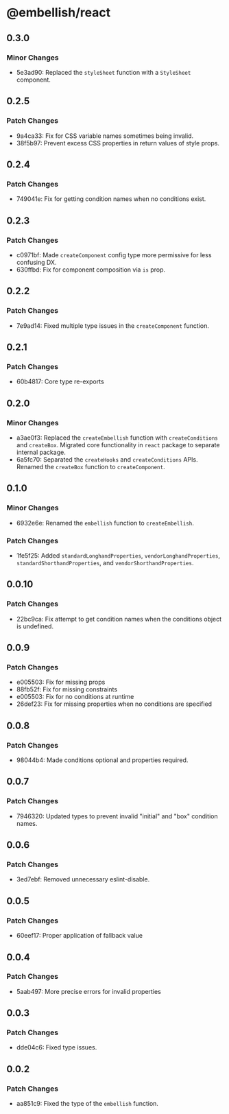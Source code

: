 # @embellish/react

## 0.3.0

### Minor Changes

- 5e3ad90: Replaced the `styleSheet` function with a `StyleSheet` component.

## 0.2.5

### Patch Changes

- 9a4ca33: Fix for CSS variable names sometimes being invalid.
- 38f5b97: Prevent excess CSS properties in return values of style props.

## 0.2.4

### Patch Changes

- 749041e: Fix for getting condition names when no conditions exist.

## 0.2.3

### Patch Changes

- c0971bf: Made `createComponent` config type more permissive for less confusing DX.
- 630ffbd: Fix for component composition via `is` prop.

## 0.2.2

### Patch Changes

- 7e9ad14: Fixed multiple type issues in the `createComponent` function.

## 0.2.1

### Patch Changes

- 60b4817: Core type re-exports

## 0.2.0

### Minor Changes

- a3ae0f3: Replaced the `createEmbellish` function with `createConditions` and `createBox`.
  Migrated core functionality in `react` package to separate internal package.
- 6a5fc70: Separated the `createHooks` and `createConditions` APIs. Renamed the `createBox`
  function to `createComponent`.

## 0.1.0

### Minor Changes

- 6932e6e: Renamed the `embellish` function to `createEmbellish`.

### Patch Changes

- 1fe5f25: Added `standardLonghandProperties`, `vendorLonghandProperties`,
  `standardShorthandProperties`, and `vendorShorthandProperties`.

## 0.0.10

### Patch Changes

- 22bc9ca: Fix attempt to get condition names when the conditions object is
  undefined.

## 0.0.9

### Patch Changes

- e005503: Fix for missing props
- 88fb52f: Fix for missing constraints
- e005503: Fix for no conditions at runtime
- 26def23: Fix for missing properties when no conditions are specified

## 0.0.8

### Patch Changes

- 98044b4: Made conditions optional and properties required.

## 0.0.7

### Patch Changes

- 7946320: Updated types to prevent invalid "initial" and "box" condition names.

## 0.0.6

### Patch Changes

- 3ed7ebf: Removed unnecessary eslint-disable.

## 0.0.5

### Patch Changes

- 60eef17: Proper application of fallback value

## 0.0.4

### Patch Changes

- 5aab497: More precise errors for invalid properties

## 0.0.3

### Patch Changes

- dde04c6: Fixed type issues.

## 0.0.2

### Patch Changes

- aa851c9: Fixed the type of the `embellish` function.
